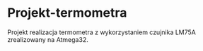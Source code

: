 # Projekt-termometra
Projekt realizacja termometra z wykorzystaniem czujnika LM75A zrealizowany na  Atmega32.
